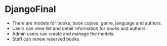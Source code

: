 # DjangoFinal

* There are models for books, book copies, genre, language and authors.
* Users can view list and detail information for books and authors.
* Admin users can create and manage the models.
* Staff can renew reserved books